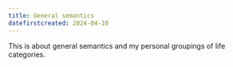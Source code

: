 ```yaml
---
title: General semantics
datefirstcreated: 2024-04-10
---
```


This is about general semantics and my personal groupings of life categories.